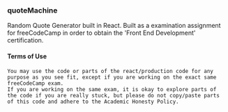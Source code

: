 ### quoteMachine

Random Quote Generator built in React.
Built as a examination assignment for freeCodeCamp in order to obtain the 'Front End Development' certification.


#### Terms of Use
```
You may use the code or parts of the react/production code for any purpose as you see fit, except if you are working on the exact same freeCodeCamp exam.
If you are working on the same exam, it is okay to explore parts of the code if you are really stuck, but please do not copy/paste parts of this code and adhere to the Academic Honesty Policy.
```
